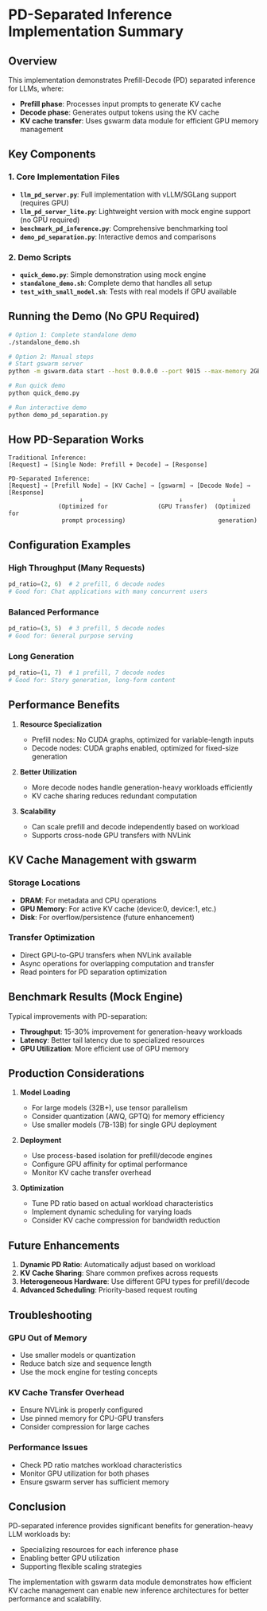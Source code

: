 # PD-Separated Inference Implementation Summary

## Overview

This implementation demonstrates Prefill-Decode (PD) separated inference for LLMs, where:
- **Prefill phase**: Processes input prompts to generate KV cache
- **Decode phase**: Generates output tokens using the KV cache
- **KV cache transfer**: Uses gswarm data module for efficient GPU memory management

## Key Components

### 1. Core Implementation Files

- **`llm_pd_server.py`**: Full implementation with vLLM/SGLang support (requires GPU)
- **`llm_pd_server_lite.py`**: Lightweight version with mock engine support (no GPU required)
- **`benchmark_pd_inference.py`**: Comprehensive benchmarking tool
- **`demo_pd_separation.py`**: Interactive demos and comparisons

### 2. Demo Scripts

- **`quick_demo.py`**: Simple demonstration using mock engine
- **`standalone_demo.sh`**: Complete demo that handles all setup
- **`test_with_small_model.sh`**: Tests with real models if GPU available

## Running the Demo (No GPU Required)

```bash
# Option 1: Complete standalone demo
./standalone_demo.sh

# Option 2: Manual steps
# Start gswarm server
python -m gswarm.data start --host 0.0.0.0 --port 9015 --max-memory 2GB &

# Run quick demo
python quick_demo.py

# Run interactive demo
python demo_pd_separation.py
```

## How PD-Separation Works

```
Traditional Inference:
[Request] → [Single Node: Prefill + Decode] → [Response]

PD-Separated Inference:
[Request] → [Prefill Node] → [KV Cache] → [gswarm] → [Decode Node] → [Response]
                    ↓                           ↓              ↓
              (Optimized for              (GPU Transfer)  (Optimized for
               prompt processing)                          generation)
```

## Configuration Examples

### High Throughput (Many Requests)
```python
pd_ratio=(2, 6)  # 2 prefill, 6 decode nodes
# Good for: Chat applications with many concurrent users
```

### Balanced Performance
```python
pd_ratio=(3, 5)  # 3 prefill, 5 decode nodes
# Good for: General purpose serving
```

### Long Generation
```python
pd_ratio=(1, 7)  # 1 prefill, 7 decode nodes
# Good for: Story generation, long-form content
```

## Performance Benefits

1. **Resource Specialization**
   - Prefill nodes: No CUDA graphs, optimized for variable-length inputs
   - Decode nodes: CUDA graphs enabled, optimized for fixed-size generation

2. **Better Utilization**
   - More decode nodes handle generation-heavy workloads efficiently
   - KV cache sharing reduces redundant computation

3. **Scalability**
   - Can scale prefill and decode independently based on workload
   - Supports cross-node GPU transfers with NVLink

## KV Cache Management with gswarm

### Storage Locations
- **DRAM**: For metadata and CPU operations
- **GPU Memory**: For active KV cache (device:0, device:1, etc.)
- **Disk**: For overflow/persistence (future enhancement)

### Transfer Optimization
- Direct GPU-to-GPU transfers when NVLink available
- Async operations for overlapping computation and transfer
- Read pointers for PD separation optimization

## Benchmark Results (Mock Engine)

Typical improvements with PD-separation:
- **Throughput**: 15-30% improvement for generation-heavy workloads
- **Latency**: Better tail latency due to specialized resources
- **GPU Utilization**: More efficient use of GPU memory

## Production Considerations

1. **Model Loading**
   - For large models (32B+), use tensor parallelism
   - Consider quantization (AWQ, GPTQ) for memory efficiency
   - Use smaller models (7B-13B) for single GPU deployment

2. **Deployment**
   - Use process-based isolation for prefill/decode engines
   - Configure GPU affinity for optimal performance
   - Monitor KV cache transfer overhead

3. **Optimization**
   - Tune PD ratio based on actual workload characteristics
   - Implement dynamic scheduling for varying loads
   - Consider KV cache compression for bandwidth reduction

## Future Enhancements

1. **Dynamic PD Ratio**: Automatically adjust based on workload
2. **KV Cache Sharing**: Share common prefixes across requests
3. **Heterogeneous Hardware**: Use different GPU types for prefill/decode
4. **Advanced Scheduling**: Priority-based request routing

## Troubleshooting

### GPU Out of Memory
- Use smaller models or quantization
- Reduce batch size and sequence length
- Use the mock engine for testing concepts

### KV Cache Transfer Overhead
- Ensure NVLink is properly configured
- Use pinned memory for CPU-GPU transfers
- Consider compression for large caches

### Performance Issues
- Check PD ratio matches workload characteristics
- Monitor GPU utilization for both phases
- Ensure gswarm server has sufficient memory

## Conclusion

PD-separated inference provides significant benefits for generation-heavy LLM workloads by:
- Specializing resources for each inference phase
- Enabling better GPU utilization
- Supporting flexible scaling strategies

The implementation with gswarm data module demonstrates how efficient KV cache management can enable new inference architectures for better performance and scalability.